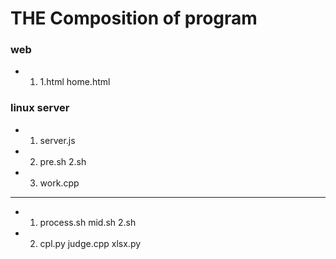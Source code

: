 # THE Composition of program
### web
- 1. 1.html home.html
### linux server
- 1. server.js
- 2. pre.sh 2.sh
- 3. work.cpp
-----------------
- 1. process.sh mid.sh 2.sh
- 2. cpl.py judge.cpp xlsx.py
